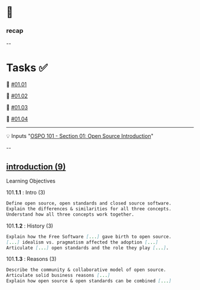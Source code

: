 # 👀
### recap
--
# Tasks ✅

💪 [#01.01](https://github.com/digital-sustainability/module-eoss/issues/27)

💪 [#01.02](https://github.com/digital-sustainability/module-eoss-hs25-sandbox/issues/1)

💪 [#01.03](https://github.com/digital-sustainability/module-eoss-hs25-sandbox/issues/2)

💪 [#01.04](https://github.com/todogroup/ospo101/stargazers/you_know)

<hr>

💡 Inputs "[OSPO 101 - Section 01: Open Source Introduction](https://digital-sustainability.github.io/module-eoss-ospo101/module1/)"

--

## [introduction (9)](https://digital-sustainability.github.io/module-eoss-ospo101/module1/)

Learning Objectives

101.**1.1** : Intro (3)

``` md
Define open source, open standards and closed source software.
Explain the differences & similarities for all three concepts.
Understand how all three concepts work together.
```

101.**1.2** : History (3)

``` md
Explain how the Free Software [...] gave birth to open source.
[...] idealism vs. pragmatism affected the adoption [...]
Articulate [...] open standards and the role they play [...].
```

101.**1.3** : Reasons (3)

``` md
Describe the community & collaborative model of open source.
Articulate solid business reasons [...]
Explain how open source & open standards can be combined [...]
```